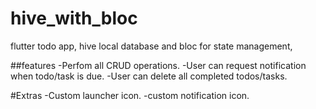 # hive_with_bloc

flutter todo app, hive local database and bloc for state management,

##features
-Perfom all CRUD operations.
-User can request notification when todo/task is due.
-User can delete all completed todos/tasks. 

#Extras
-Custom launcher icon.
-custom notification icon.
